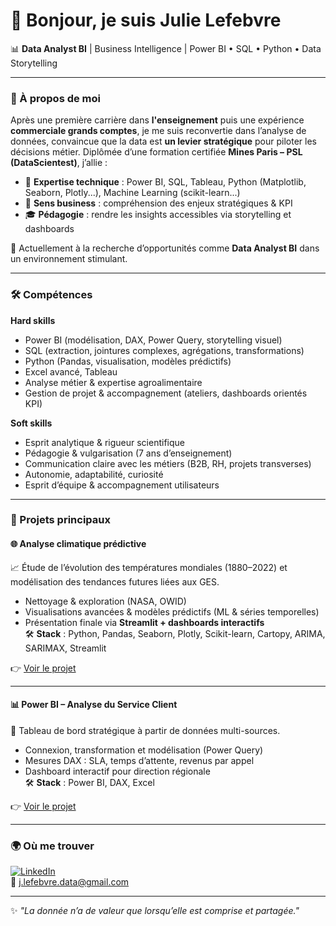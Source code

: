 # 👋 Bonjour, je suis Julie Lefebvre 

📊 **Data Analyst BI** | Business Intelligence | Power BI • SQL • Python • Data Storytelling  

---

### 🚀 À propos de moi  
Après une première carrière dans **l'enseignement** puis une expérience **commerciale grands comptes**, je me suis reconvertie dans l’analyse de données, convaincue que la data est **un levier stratégique** pour piloter les décisions métier.
Diplômée d’une formation certifiée **Mines Paris – PSL (DataScientest)**, j’allie :  
- 🔧 **Expertise technique** : Power BI, SQL, Tableau, Python (Matplotlib, Seaborn, Plotly...), Machine Learning (scikit-learn...)
- 💼 **Sens business** : compréhension des enjeux stratégiques & KPI  
- 🎓 **Pédagogie** : rendre les insights accessibles via storytelling et dashboards  

🔎 Actuellement à la recherche d’opportunités comme **Data Analyst BI** dans un environnement stimulant.  

---

### 🛠️ Compétences  

**Hard skills**  
- Power BI (modélisation, DAX, Power Query, storytelling visuel)  
- SQL (extraction, jointures complexes, agrégations, transformations)  
- Python (Pandas, visualisation, modèles prédictifs)  
- Excel avancé, Tableau  
- Analyse métier & expertise agroalimentaire  
- Gestion de projet & accompagnement (ateliers, dashboards orientés KPI)  

**Soft skills**  
- Esprit analytique & rigueur scientifique  
- Pédagogie & vulgarisation (7 ans d’enseignement)  
- Communication claire avec les métiers (B2B, RH, projets transverses)  
- Autonomie, adaptabilité, curiosité  
- Esprit d’équipe & accompagnement utilisateurs 

---

### 📂 Projets principaux  

#### 🌐 Analyse climatique prédictive  
📈 Étude de l’évolution des températures mondiales (1880–2022) et modélisation des tendances futures liées aux GES.  
- Nettoyage & exploration (NASA, OWID)  
- Visualisations avancées & modèles prédictifs (ML & séries temporelles)  
- Présentation finale via **Streamlit + dashboards interactifs**  
🛠️ **Stack** : Python, Pandas, Seaborn, Plotly, Scikit-learn, Cartopy, ARIMA, SARIMAX, Streamlit  

👉 [Voir le projet](https://github.com/JulieLef/Projet_Temperatures)

---

#### 📊 Power BI – Analyse du Service Client  
🎯 Tableau de bord stratégique à partir de données multi-sources.  
- Connexion, transformation et modélisation (Power Query)  
- Mesures DAX : SLA, temps d’attente, revenus par appel  
- Dashboard interactif pour direction régionale  
🛠️ **Stack** : Power BI, DAX, Excel  

👉 [Voir le projet](https://github.com/JulieLef/powerbi_callcenter_analysis)

---

### 🌍 Où me trouver  
[![LinkedIn](https://img.shields.io/badge/LinkedIn-0A66C2?style=for-the-badge&logo=linkedin&logoColor=white)](https://www.linkedin.com/in/julie-lefebvre-44-1988-ingenieur)  
📧 j.lefebvre.data@gmail.com  

---

✨ *"La donnée n’a de valeur que lorsqu’elle est comprise et partagée."*  

